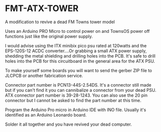 # FMT-ATX-TOWER
A modification to revive a dead FM Towns tower model


Uses an Arduino PRO Micro to control power on and TownsOS power off functions just like the original power supply.

I would advise using the ITX minibix pico psu rated at 120watts and the EPS-120S-12 ACDC converter....Or grabbing a small ATX power supply, shedding the metal shielding and drilling holes into the PCB. It's safe to drill holes into the PCB for this circuitboard in the general area for the ATX PSU.

To make yourself some boards you will want to send the gerber ZIP file to JLCPCB or another fabrication service.  

Connector part number is PCN13-44S-2.54DS.  It's a connector still made but if you can't find it you can cannibalize a connector from your dead PSU.
ATX connector part number is 39-28-1243.  You can also use the 20 pin connector but I cannot be asked to find the part number at this time.

Program the Arduino Pro micro in Arduino IDE with INO file.  Usually it's identified as an Arduino Leonardo board.

Solder it all together and you have revived your dead computer.
